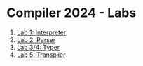 # Compiler 2024 - Labs

1. [Lab 1: Interpreter](/lab01_interpreter/)
2. [Lab 2: Parser](/lab02_parser/)
3. [Lab 3/4: Typer](/lab03_typer/)
4. [Lab 5: Transpiler](/lab05_transpiler/)
